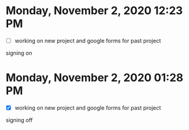 # Monday, November  2, 2020 12:23 PM
- [ ] working on new project and google forms for past project

signing on 

# Monday, November  2, 2020 01:28 PM
- [x] working on new project and google forms for past project

signing off
